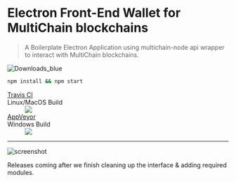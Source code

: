 # Electron Front-End Wallet for MultiChain blockchains

>  A Boilerplate Electron Application using multichain-node api wrapper to interact with MultiChain blockchains.
>   

![Downloads_blue](https://badged.co/Unibitlabs/electron-multichain-framework?badge=https://img.shields.io/badge/downloads-%s-blue.svg)

~~~~bash
npm install && npm start
~~~~

<dl><a href="https://travis-ci.org/unibitlabs/electron-multichain-framework/branches">
  <dt>Travis CI</dt></a> Linux/MacOS Build
  <dd><img src="https://travis-ci.org/unibitlabs/electron-multichain-framework.svg?branch=master"></dd>
  <a href="https://ci.appveyor.com/project/Roy/electron-multichain-framework">
    <dt>AppVeyor</dt></a> Windows Build
  <dd><img src="https://ci.appveyor.com/api/projects/status/c0ktjf99cqm19f3m?svg=true"></dd>
</dl>

***

![screenshot](https://image.ibb.co/dfZUF7/demo_mc.png "Screenshot")

Releases coming after we finish cleaning up the interface & adding required modules.

